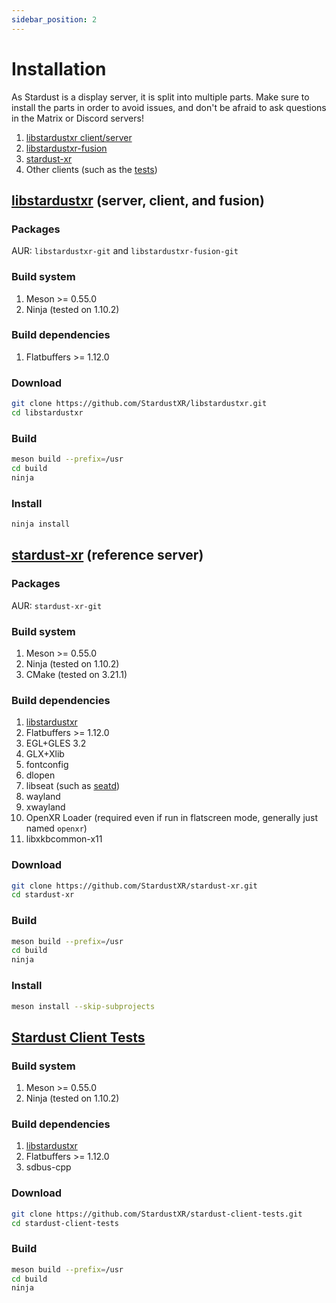```yaml
---
sidebar_position: 2
---
```


# Installation

As Stardust is a display server, it is split into multiple parts. Make sure to install the parts in order to avoid issues, and don't be afraid to ask questions in the Matrix or Discord servers!

1. [libstardustxr client/server](#libstardustxr-server-client-and-fusion)
2. [libstardustxr-fusion](#libstardustxr-server-client-and-fusion)
3. [stardust-xr](#stardust-xr-reference-server)
4. Other clients (such as the [tests](#stardust-client-tests))

## [libstardustxr](https://github.com/StardustXR/libstardustxr) (server, client, and fusion)

### Packages
AUR: `libstardustxr-git` and `libstardustxr-fusion-git`

### Build system
1. Meson >= 0.55.0
2. Ninja (tested on 1.10.2)

### Build dependencies
1. Flatbuffers >= 1.12.0

### Download
```bash
git clone https://github.com/StardustXR/libstardustxr.git
cd libstardustxr
```

### Build
```bash
meson build --prefix=/usr
cd build
ninja
```

### Install
```bash
ninja install
```

## [stardust-xr](https://github.com/StardustXR/stardust-xr) (reference server)

### Packages
AUR: `stardust-xr-git`

### Build system
1. Meson >= 0.55.0
2. Ninja (tested on 1.10.2)
3. CMake (tested on 3.21.1)

### Build dependencies
1. [libstardustxr](#libstardustxr-server-client-and-fusion)
2. Flatbuffers >= 1.12.0
3. EGL+GLES 3.2
4. GLX+Xlib
5. fontconfig
6. dlopen
7. libseat (such as [seatd](https://sr.ht/~kennylevinsen/seatd/))
8. wayland
9. xwayland
10. OpenXR Loader (required even if run in flatscreen mode, generally just named `openxr`)
11. libxkbcommon-x11

### Download
```bash
git clone https://github.com/StardustXR/stardust-xr.git
cd stardust-xr
```

### Build
```bash
meson build --prefix=/usr
cd build
ninja
```

### Install
```bash
meson install --skip-subprojects
```


## [Stardust Client Tests](https://github.com/StardustXR/stardust-client-tests)

### Build system
1. Meson >= 0.55.0
2. Ninja (tested on 1.10.2)

### Build dependencies
1. [libstardustxr](#libstardustxr-server-client-and-fusion)
2. Flatbuffers >= 1.12.0
3. sdbus-cpp

### Download
```bash
git clone https://github.com/StardustXR/stardust-client-tests.git
cd stardust-client-tests
```

### Build
```bash
meson build --prefix=/usr
cd build
ninja
```
